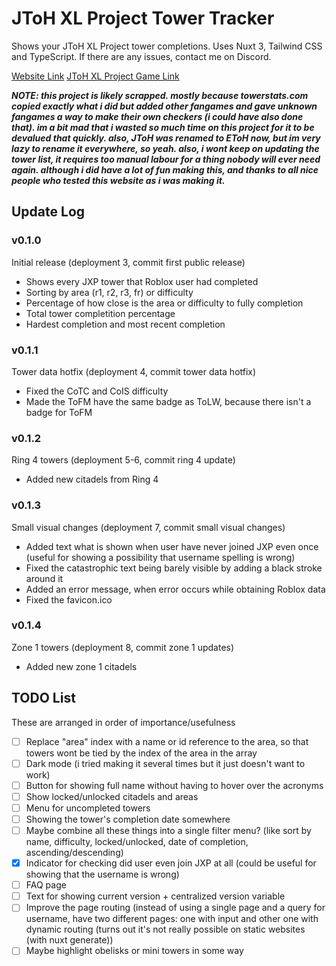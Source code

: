 # JToH XL Project Tower Tracker

Shows your JToH XL Project tower completions.
Uses Nuxt 3, Tailwind CSS and TypeScript.
If there are any issues, contact me on Discord.

[Website Link](https://qaptivator.github.io/jtoh-xl-tower-tracker/)
[JToH XL Project Game Link](https://www.roblox.com/games/13218032675/)

***NOTE: this project is likely scrapped. mostly because towerstats.com copied exactly what i did but added other fangames and gave unknown fangames a way to make their own checkers (i could have also done that). im a bit mad that i wasted so much time on this project for it to be devalued that quickly. also, JToH was renamed to EToH now, but im very lazy to rename it everywhere, so yeah. also, i wont keep on updating the tower list, it requires too manual labour for a thing nobody will ever need again. although i did have a lot of fun making this, and thanks to all nice people who tested this website as i was making it.***

## Update Log

### v0.1.0

Initial release (deployment 3, commit first public release)

- Shows every JXP tower that Roblox user had completed
- Sorting by area (r1, r2, r3, fr) or difficulty
- Percentage of how close is the area or difficulty to fully completion
- Total tower completition percentage
- Hardest completion and most recent completion

### v0.1.1

Tower data hotfix (deployment 4, commit tower data hotfix)

- Fixed the CoTC and CoIS difficulty
- Made the ToFM have the same badge as ToLW, because there isn't a badge for ToFM

### v0.1.2

Ring 4 towers (deployment 5-6, commit ring 4 update)

- Added new citadels from Ring 4

### v0.1.3

Small visual changes (deployment 7, commit small visual changes)

- Added text what is shown when user have never joined JXP even once (useful for showing a possibility that username spelling is wrong)
- Fixed the catastrophic text being barely visible by adding a black stroke around it
- Added an error message, when error occurs while obtaining Roblox data
- Fixed the favicon.ico

### v0.1.4

Zone 1 towers (deployment 8, commit zone 1 updates)

- Added new zone 1 citadels

## TODO List

These are arranged in order of importance/usefulness

- [ ] Replace "area" index with a name or id reference to the area, so that towers wont be tied by the index of the area in the array
- [ ] Dark mode (i tried making it several times but it just doesn't want to work)
- [ ] Button for showing full name without having to hover over the acronyms
- [ ] Show locked/unlocked citadels and areas
- [ ] Menu for uncompleted towers
- [ ] Showing the tower's completion date somewhere
- [ ] Maybe combine all these things into a single filter menu? (like sort by name, difficulty, locked/unlocked, date of completion, ascending/descending)
- [x] Indicator for checking did user even join JXP at all (could be useful for showing that the username is wrong)
- [ ] FAQ page
- [ ] Text for showing current version + centralized version variable
- [ ] Improve the page routing (instead of using a single page and a query for username, have two different pages: one with input and other one with dynamic routing (turns out it's not really possible on static websites (with nuxt generate))
- [ ] Maybe highlight obelisks or mini towers in some way
